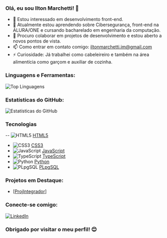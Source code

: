 ### Olá, eu sou Ilton Marchetti! 👋

- 👀 Estou interessado em desenvolvimento front-end.
- 🌱 Atualmente estou aprendendo sobre Cibersegurança, front-end na ALURA/ONE e cursando bacharelado em engenharia da computação.
- 💞️ Procuro colaborar em projetos de desenvolvimento e estou aberto a novos pontos de vista.
- 📫 Como entrar em contato comigo: iltonmarchetti.im@gmail.com
- ⚡ Curiosidade: Já trabalhei como cabeleireiro e também na área alimentícia como garçom e auxiliar de cozinha.

### Linguagens e Ferramentas:
![Top Linguagens](https://github-readme-stats.vercel.app/api/top-langs/?username=marthons&layout=compact)

### Estatísticas do GitHub:
![Estatísticas do GitHub](https://github-readme-stats.vercel.app/api?username=marthons&show_icons=true&theme=radical)

### Tecnologias

-- ![HTML5](https://img.icons8.com/color/48/000000/html-5.png) [HTML5](https://developer.mozilla.org/en-US/docs/Web/Guide/HTML/HTML5)
- ![CSS3](https://img.icons8.com/color/48/000000/css3.png) [CSS3](https://developer.mozilla.org/en-US/docs/Web/CSS)
- ![JavaScript](https://img.icons8.com/color/48/000000/javascript.png) [JavaScript](https://developer.mozilla.org/en-US/docs/Web/JavaScript)
- ![TypeScript](https://img.icons8.com/color/48/000000/typescript.png) [TypeScript](https://www.typescriptlang.org/)
- ![Python](https://img.icons8.com/color/48/000000/python.png) [Python](https://www.python.org/)
- ![PLpgSQL](https://img.icons8.com/color/48/000000/sql.png) [PLpgSQL](https://www.postgresql.org/docs/current/plpgsql.html)

### Projetos em Destaque:
- [[ProjIntegrador](https://github.com/marthons/ProjIntegrador)]

### Conecte-se comigo:
[![LinkedIn](https://img.shields.io/badge/LinkedIn-IltonMarchetti-blue)](https://www.linkedin.com/in/ilton-franklen-martins-marchetti-958788b5/)

### Obrigado por visitar o meu perfil! 😊
